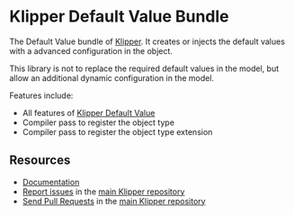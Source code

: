 Klipper Default Value Bundle
============================

The Default Value bundle of [Klipper](https://klipper.dev).
It creates or injects the default values​with a advanced configuration in the object.

This library is not to replace the required default values in the model, but allow an additional dynamic configuration
in the model.

Features include:

- All features of [Klipper Default Value](https://github.com/klipperdev/default-value)
- Compiler pass to register the object type
- Compiler pass to register the object type extension

Resources
---------

- [Documentation](https://doc.klipper.dev)
- [Report issues](https://github.com/klipperdev/klipper/issues) in the
  [main Klipper repository](https://github.com/klipperdev/klipper)
- [Send Pull Requests](https://github.com/klipperdev/klipper/pulls) in the
  [main Klipper repository](https://github.com/klipperdev/klipper)
